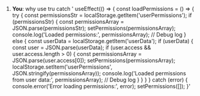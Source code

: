 1. **You**: why use tru catch '  useEffect(() => {
    const loadPermissions = () => {
      try {
        const permissionsStr = localStorage.getItem('userPermissions');
        if (permissionsStr) {
          const permissionsArray = JSON.parse(permissionsStr);
          setPermissions(permissionsArray);
          console.log('Loaded permissions:', permissionsArray); // Debug log
        } else {
          const userData = localStorage.getItem('userData');
          if (userData) {
            const user = JSON.parse(userData);
            if (user.access && user.access.length > 0) {
              const permissionsArray = JSON.parse(user.access[0]);
              setPermissions(permissionsArray);
              localStorage.setItem('userPermissions', JSON.stringify(permissionsArray));
              console.log('Loaded permissions from user data:', permissionsArray); // Debug log
            }
          }
        }
      } catch (error) {
        console.error('Error loading permissions:', error);
        setPermissions([]);
      }'